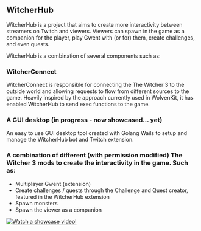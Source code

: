 ## WitcherHub

WitcherHub is a project that aims to create more interactivity between streamers on Twitch and viewers. Viewers can spawn in the game as a companion for the player, play Gwent with (or for) them, create challenges, and even quests.

WitcherHub is a combination of several components such as:

### WitcherConnect
WitcherConnect is responsible for connecting the The Witcher 3 to the outside world and allowing requests to flow from different sources to the game. Heavily inspired by the approach currently used in WolvenKit, it has enabled WitcherHub to send exec functions to the game.

### A GUI desktop (in progress - now showcased... yet)
An easy to use GUI desktop tool created with Golang Wails to setup and manage the WitcherHub bot and Twitch extension.

### A combination of different (with permission modified) The Witcher 3 mods to create the interactivity in the game. Such as:
   - Multiplayer Gwent (extension)
   -  Create challenges / quests through the Challenge and Quest creator, featured in the WitcherHub extension
   -  Spawn monsters
   -  Spawn the viewer as a companion

[![Watch a showcase video!](https://img.youtube.com/vi/p7SyDLy-aYU/0.jpg)](https://www.youtube.com/watch?v=p7SyDLy-aYU)

    
